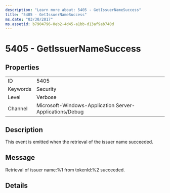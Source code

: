 ```yaml
---
description: "Learn more about: 5405 - GetIssuerNameSuccess"
title: "5405 - GetIssuerNameSuccess"
ms.date: "03/30/2017"
ms.assetid: b7904796-0eb2-4d45-a1bb-d13af9ab740d
---
```

# 5405 - GetIssuerNameSuccess

## Properties  
  
|||  
|-|-|  
|ID|5405|  
|Keywords|Security|  
|Level|Verbose|  
|Channel|Microsoft-Windows-Application Server-Applications/Debug|  
  
## Description  

 This event is emitted when the retrieval of the issuer name succeeded.  
  
## Message  

 Retrieval of issuer name:%1 from tokenId:%2 succeeded.  
  
## Details
